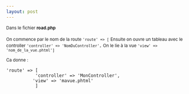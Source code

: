 ```yaml
---
layout: post
---
```


<small>Dans le fichier **road.php**</small>

<small>On commence par le nom de la route `'route' => [`</small>
<small>Ensuite on ouvre un tableau avec le controller `'controller' => 'NomDuController',`</small>
<small>On le lie à la vue `'view' => 'nom_de_la_vue.phtml']`</small>

<small>Ca donne :</small>

<pre><code>'route' => [
           'controller' => 'MonController',
          'view' => 'mavue.phtml'
           ]
</code></pre>
